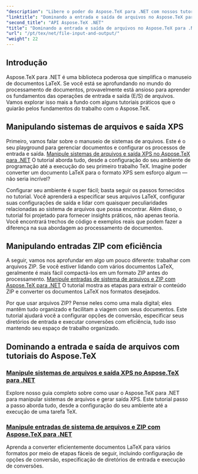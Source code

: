 ```yaml
---
"description": "Libere o poder do Aspose.TeX para .NET com nossos tutoriais fáceis de seguir sobre entrada/saída de arquivos e geração de XPS para processamento perfeito de documentos."
"linktitle": "Dominando a entrada e saída de arquivos no Aspose.TeX para .NET"
"second_title": "API Aspose.TeX .NET"
"title": "Dominando a entrada e saída de arquivos no Aspose.TeX para .NET"
"url": "/pt/tex/net/file-input-and-output/"
"weight": 22
---
```


## Introdução

Aspose.TeX para .NET é uma biblioteca poderosa que simplifica o manuseio de documentos LaTeX. Se você está se aprofundando no mundo do processamento de documentos, provavelmente está ansioso para aprender os fundamentos das operações de entrada e saída (E/S) de arquivos. Vamos explorar isso mais a fundo com alguns tutoriais práticos que o guiarão pelos fundamentos do trabalho com o Aspose.TeX.

## Manipulando sistemas de arquivos e saída XPS

Primeiro, vamos falar sobre o manuseio de sistemas de arquivos. Este é o seu playground para gerenciar documentos e configurar os processos de entrada e saída. [Manipule sistemas de arquivos e saída XPS no Aspose.TeX para .NET](./handle-filesystem-and-xps-output/) O tutorial aborda tudo, desde a configuração do seu ambiente de programação até a execução do seu primeiro trabalho TeX. Imagine poder converter um documento LaTeX para o formato XPS sem esforço algum — não seria incrível? 

Configurar seu ambiente é super fácil; basta seguir os passos fornecidos no tutorial. Você aprenderá a especificar seus arquivos LaTeX, configurar suas configurações de saída e lidar com quaisquer peculiaridades relacionadas ao sistema de arquivos que possa encontrar. Além disso, o tutorial foi projetado para fornecer insights práticos, não apenas teoria. Você encontrará trechos de código e exemplos reais que podem fazer a diferença na sua abordagem ao processamento de documentos.

## Manipulando entradas ZIP com eficiência

A seguir, vamos nos aprofundar em algo um pouco diferente: trabalhar com arquivos ZIP. Se você estiver lidando com vários documentos LaTeX, geralmente é mais fácil compactá-los em um formato ZIP antes do processamento. [Manipule entradas de sistema de arquivos e ZIP com Aspose.TeX para .NET](./handle-filesystem-and-zip-inputs/) O tutorial mostra as etapas para extrair o conteúdo ZIP e converter os documentos LaTeX nos formatos desejados.

Por que usar arquivos ZIP? Pense neles como uma mala digital; eles mantêm tudo organizado e facilitam a viagem com seus documentos. Este tutorial ajudará você a configurar opções de conversão, especificar seus diretórios de entrada e executar conversões com eficiência, tudo isso mantendo seu espaço de trabalho organizado. 

## Dominando a entrada e saída de arquivos com tutoriais do Aspose.TeX
### [Manipule sistemas de arquivos e saída XPS no Aspose.TeX para .NET](./handle-filesystem-and-xps-output/)
Explore nosso guia completo sobre como usar o Aspose.TeX para .NET para manipular sistemas de arquivos e gerar saída XPS. Este tutorial passo a passo aborda tudo, desde a configuração do seu ambiente até a execução de uma tarefa TeX.
### [Manipule entradas de sistema de arquivos e ZIP com Aspose.TeX para .NET](./handle-filesystem-and-zip-inputs/)
Aprenda a converter eficientemente documentos LaTeX para vários formatos por meio de etapas fáceis de seguir, incluindo configuração de opções de conversão, especificação de diretórios de entrada e execução de conversões.